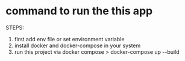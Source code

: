 # command to run the this app
STEPS:
  1. first add env file or set environment variable
  2. install docker and docker-compose in your system
  3. run this project via docker compose > docker-compose up --build
      
